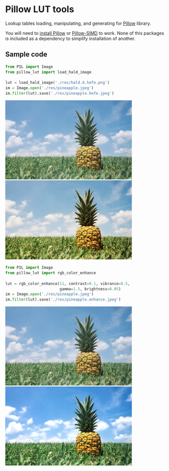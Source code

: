 # Pillow LUT tools

Lookup tables loading, manipulating, and generating for
[Pillow][Pillow] library.

You will need to [install Pillow][install Pillow] or
[Pillow-SIMD][install Pillow-SIMD] to work. None of this packages
is included as a dependency to simplify installation of another.

## Sample code

```python
from PIL import Image
from pillow_lut import load_hald_image

lut = load_hald_image('./res/hald.6.hefe.png')
im = Image.open('./res/pineapple.jpeg')
im.filter(lut).save('./res/pineapple.hefe.jpeg')
```

<img src="./res/pineapple.jpeg" width="400" alt="original"> <img src="./res/pineapple.hefe.jpeg" width="400" alt="filtered">


```python
from PIL import Image
from pillow_lut import rgb_color_enhance

lut = rgb_color_enhance(11, contrast=0.1, vibrance=0.5,
                        gamma=1.5, brightness=0.05)
im = Image.open('./res/pineapple.jpeg')
im.filter(lut).save('./res/pineapple.enhance.jpeg')
```

<img src="./res/pineapple.jpeg" width="400" alt="original"> <img src="./res/pineapple.enhance.jpeg" width="400" alt="enhanced">


[Pillow]: https://pillow.readthedocs.io/
[install Pillow]: https://pillow.readthedocs.io/en/latest/installation.html#basic-installation
[install Pillow-SIMD]: https://github.com/uploadcare/pillow-simd#installation
